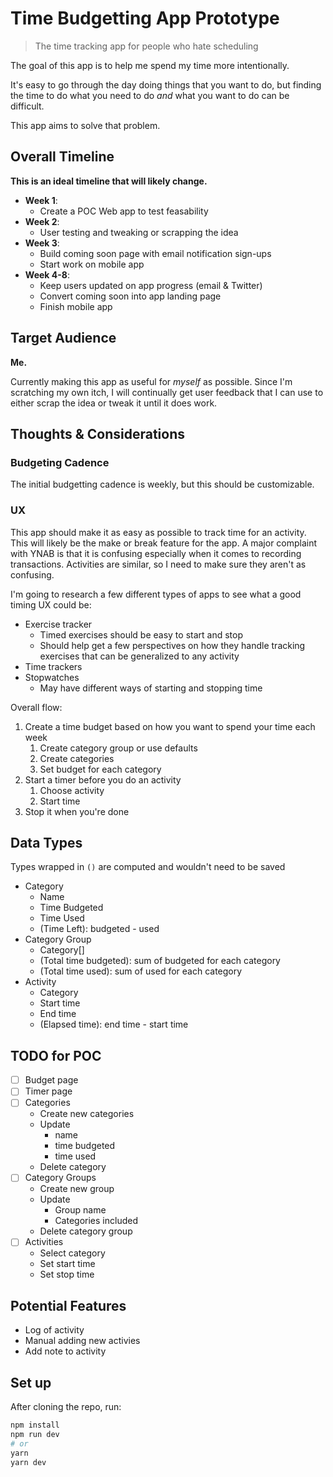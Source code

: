 # Time Budgetting App Prototype

> The time tracking app for people who hate scheduling

The goal of this app is to help me spend my time more intentionally.

It's easy to go through the day doing things that you want to do, but finding the time to do what you need to do _and_ what you want to do can be difficult.

This app aims to solve that problem.

## Overall Timeline

**This is an ideal timeline that will likely change.**

- **Week 1**:
  - Create a POC Web app to test feasability
- **Week 2**:
  - User testing and tweaking or scrapping the idea
- **Week 3**:
  - Build coming soon page with email notification sign-ups
  - Start work on mobile app
- **Week 4-8**:
  - Keep users updated on app progress (email & Twitter)
  - Convert coming soon into app landing page
  - Finish mobile app

## Target Audience

**Me.**

Currently making this app as useful for _myself_ as possible. Since I'm scratching my own itch, I will continually get user feedback that I can use to either scrap the idea or tweak it until it does work.

## Thoughts & Considerations

### Budgeting Cadence

The initial budgetting cadence is weekly, but this should be customizable.

### UX

This app should make it as easy as possible to track time for an activity. This will likely be the make or break feature for the app. A major complaint with YNAB is that it is confusing especially when it comes to recording transactions. Activities are similar, so I need to make sure they aren't as confusing.

I'm going to research a few different types of apps to see what a good timing UX could be:

- Exercise tracker
  - Timed exercises should be easy to start and stop
  - Should help get a few perspectives on how they handle tracking exercises that can be generalized to any activity
- Time trackers
- Stopwatches
  - May have different ways of starting and stopping time

Overall flow:

1. Create a time budget based on how you want to spend your time each week
   1. Create category group or use defaults
   2. Create categories
   3. Set budget for each category
2. Start a timer before you do an activity
   1. Choose activity
   2. Start time
3. Stop it when you're done

## Data Types

Types wrapped in `()` are computed and wouldn't need to be saved

- Category
  - Name
  - Time Budgeted
  - Time Used
  - (Time Left): budgeted - used
- Category Group
  - Category[]
  - (Total time budgeted): sum of budgeted for each category
  - (Total time used): sum of used for each category
- Activity
  - Category
  - Start time
  - End time
  - (Elapsed time): end time - start time

## TODO for POC

- [ ] Budget page
- [ ] Timer page
- [ ] Categories
  - Create new categories
  - Update
    - name
    - time budgeted
    - time used
  - Delete category
- [ ] Category Groups
  - Create new group
  - Update
    - Group name
    - Categories included
  - Delete category group
- [ ] Activities
  - Select category
  - Set start time
  - Set stop time

## Potential Features

- Log of activity
- Manual adding new activies
- Add note to activity

## Set up

After cloning the repo, run:

```bash
npm install
npm run dev
# or
yarn
yarn dev
```
